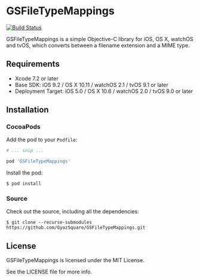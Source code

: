 GSFileTypeMappings
==================
[![Build Status](https://travis-ci.org/GyazSquare/GSFileTypeMappings.svg?branch=master)](https://travis-ci.org/GyazSquare/GSFileTypeMappings)

GSFileTypeMappings is a simple Objective-C library for iOS, OS X, watchOS and tvOS, which converts between a filename extension and a MIME type.

## Requirements

* Xcode 7.2 or later
* Base SDK: iOS 9.2 / OS X 10.11 / watchOS 2.1 / tvOS 9.1 or later
* Deployment Target: iOS 5.0 / OS X 10.6 / watchOS 2.0 / tvOS 9.0 or later

## Installation

### CocoaPods

Add the pod to your `Podfile`:

```ruby
# ... snip ...

pod 'GSFileTypeMappings'
```

Install the pod:

```shell
$ pod install
```

### Source

Check out the source, including all the dependencies:

```shell
$ git clone --recurse-submodules https://github.com/GyazSquare/GSFileTypeMappings.git
```

## License

GSFileTypeMappings is licensed under the MIT License.

See the LICENSE file for more info.
